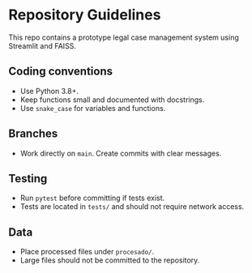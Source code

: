 # Repository Guidelines

This repo contains a prototype legal case management system using Streamlit and FAISS.

## Coding conventions
- Use Python 3.8+.
- Keep functions small and documented with docstrings.
- Use `snake_case` for variables and functions.

## Branches
- Work directly on `main`. Create commits with clear messages.

## Testing
- Run `pytest` before committing if tests exist.
- Tests are located in `tests/` and should not require network access.

## Data
- Place processed files under `procesado/`.
- Large files should not be committed to the repository.
